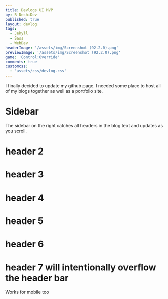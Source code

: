 ```yaml
---
title: Devlogs UI MVP
by: B-DeshiDev
published: true
layout: devlog
tags:
  - Jekyll
  - Sass
  - WebDev
headerImage: '/assets/img/Screenshot (92.2.0).png'
previewImage: '/assets/img/Screenshot (92.2.0).png'
game: 'Control:Override'
comments: true
customcss:
  - 'assets/css/devlog.css'
---
```

I finally decided to update my github page. I needed some place to host all of my blogs together as well as a portfolio site. 
# Sidebar
The sidebar on the right catches all headers in the blog text and updates as you scroll.
# header 2
# header 3
# header 4
# header 5
# header 6
# header 7 will intentionally overflow the header bar
Works for mobile too